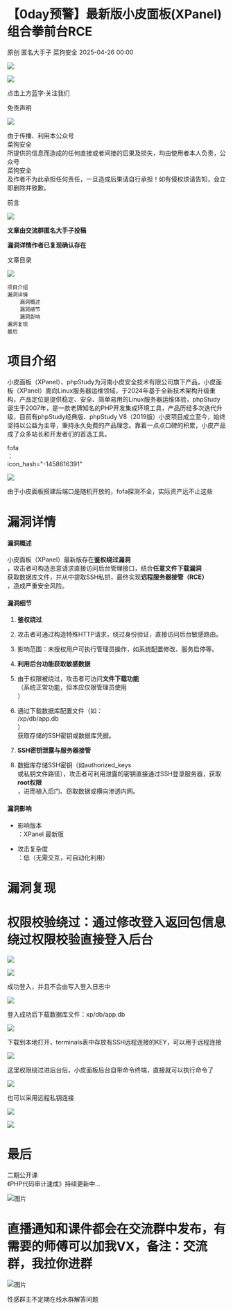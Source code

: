 #  【0day预警】最新版小皮面板(XPanel)组合拳前台RCE   
原创 匿名大手子  菜狗安全   2025-04-26 00:00  
  
![](https://mmbiz.qpic.cn/mmbiz_png/QtaE6uFmibPlzg5sZKIlTPHGFlkF53seUMNUsR3TKcn9VGDeJTwzichS2dI31pVDLibP6XhejxiakNbBahbqtchM5A/640?wx_fmt=png&from=appmsg "")  
  
![](https://mmbiz.qpic.cn/mmbiz_gif/QtaE6uFmibPlzg5sZKIlTPHGFlkF53seUgwlRhqQibojuE58lklgLm1hpT7yT88speo9QwTL6dlaFNdP9TvsdL9Q/640?wx_fmt=gif&from=appmsg "")  
  
点击上方蓝字·关注我们  
  
  
免责声明  
  
  
![](https://mmbiz.qpic.cn/mmbiz_gif/QtaE6uFmibPlzg5sZKIlTPHGFlkF53seUZHdTe6rSPrTwIbY4nGDic3ick7JK8o2LnQqAYibZia3uZmzNvdMZiciaZMPw/640?wx_fmt=gif&from=appmsg "")  
  
  
由于传播、利用本公众号  
菜狗安全  
所提供的信息而造成的任何直接或者间接的后果及损失，均由使用者本人负责，公众号  
菜狗安全  
及作者不为此承担任何责任，一旦造成后果请自行承担！如有侵权烦请告知，会立即删除并致歉。  
  
前言  
  
![](https://mmbiz.qpic.cn/mmbiz_gif/QtaE6uFmibPlzg5sZKIlTPHGFlkF53seUZHdTe6rSPrTwIbY4nGDic3ick7JK8o2LnQqAYibZia3uZmzNvdMZiciaZMPw/640?wx_fmt=gif&from=appmsg "")  
  
  
**文章由交流群匿名大手子投稿**  
  
**漏洞详情作者已复现确认存在**  
  
文章目录  
  
![](https://mmbiz.qpic.cn/mmbiz_gif/QtaE6uFmibPlzg5sZKIlTPHGFlkF53seUZHdTe6rSPrTwIbY4nGDic3ick7JK8o2LnQqAYibZia3uZmzNvdMZiciaZMPw/640?wx_fmt=gif&from=appmsg "")  
  
  
```
项目介绍
漏洞详情
    漏洞概述
    漏洞细节
    漏洞影响
漏洞复现 
最后        
```  
  
# 项目介绍  
  
小皮面板（XPanel）、phpStudy为河南小皮安全技术有限公司旗下产品，小皮面板（XPanel）面向Linux服务器运维领域，于2024年基于全新技术架构升级重构，产品定位是提供稳定、安全、简单易用的Linux服务器运维体验，phpStudy诞生于2007年，是一款老牌知名的PHP开发集成环境工具，产品历经多次迭代升级，目前有phpStudy经典版、phpStudy V8（2019版）小皮项目成立至今，始终坚持以公益为主导，秉持永久免费的产品理念。靠着一点点口碑的积累，小皮产品成了众多站长和开发者们的首选工具。  
  
fofa  
：  
icon_hash="-1458616391"  
  
![](https://mmbiz.qpic.cn/mmbiz_png/QtaE6uFmibPlfsSibH2ia8ibAmG1CYSOvJmhhj0uycQIBkInI38XLkjR8U9DEMVsdVoHiblmk936a3ft9M4Ogf66iaqw/640?wx_fmt=png&from=appmsg "")  
  
由于小皮面板搭建后端口是随机开放的，fofa探测不全，实际资产远不止这些  
# 漏洞详情  
#### 漏洞概述  
  
小皮面板（XPanel）最新版存在**鉴权绕过漏洞**  
，攻击者可构造恶意请求直接访问后台管理接口，结合**任意文件下载漏洞**  
获取数据库文件，并从中提取SSH私钥，最终实现**远程服务器接管（RCE）**  
，造成严重安全风险。  
#### 漏洞细节  
1. **鉴权绕过**  
  
1. 攻击者可通过构造特殊HTTP请求，绕过身份验证，直接访问后台敏感路由。  
  
1. 影响范围：未授权用户可执行管理员操作，如系统配置修改、服务启停等。  
  
1. **利用后台功能获取敏感数据**  
1. 由于权限被绕过，攻击者可访问**文件下载功能**  
（系统正常功能，但本应仅限管理员使用  
）  
1. 通过下载数据库配置文件（如：  
/xp/db/app.db  
）  
获取存储的SSH密钥或数据库凭据。  
  
1. **SSH密钥泄露与服务器接管**  
  
1. 数据库存储SSH密钥（如authorized_keys  
或私钥文件路径），攻击者可利用泄露的密钥直接通过SSH登录服务器，获取**root权限**  
，进而植入后门、窃取数据或横向渗透内网。  
  
#### 漏洞影响  
- 影响版本  
：XPanel 最新版  
  
- 攻击复杂度  
：低（无需交互，可自动化利用）  
  
# 漏洞复现  
# 权限校验绕过：通过修改登入返回包信息绕过权限校验直接登入后台  
  
![](https://mmbiz.qpic.cn/mmbiz_png/QtaE6uFmibPlfsSibH2ia8ibAmG1CYSOvJmhQhnX6muSibVUPDaMiaGicric63v6To7W39w0nZotLu5uf2Rr8E88Zt7iaaQ/640?wx_fmt=png&from=appmsg "")  
  
![](https://mmbiz.qpic.cn/mmbiz_png/QtaE6uFmibPlfsSibH2ia8ibAmG1CYSOvJmh903yZMXMHHXcrINyDEDbsPCicTpZDkyPUQcveMp6iad4s8FOcKuQsCtw/640?wx_fmt=png&from=appmsg "")  
  
成功登入，并且不会由写入登入日志中  
  
![](https://mmbiz.qpic.cn/mmbiz_png/QtaE6uFmibPlfsSibH2ia8ibAmG1CYSOvJmhiahks30ibhcfRT6HTvXyAQUHAOuyuTTjAGqH2KkPcf4dduS91JoJCcNw/640?wx_fmt=png&from=appmsg "")  
  
登入成功后下载数据库文件：xp/db/app.db  
  
![](https://mmbiz.qpic.cn/mmbiz_png/QtaE6uFmibPlfsSibH2ia8ibAmG1CYSOvJmhJdxhT1CFFFBHkHbq78aXeLBs1RJJU4kWibDmWw1EONkFPXEhoNLGRwQ/640?wx_fmt=png&from=appmsg "")  
  
下载到本地打开，terminals表中存放有SSH远程连接的KEY，可以用于远程连接  
  
![](https://mmbiz.qpic.cn/mmbiz_png/QtaE6uFmibPlfsSibH2ia8ibAmG1CYSOvJmhZPZxdXJ3pkeTCJMsmV7iaRiaVKkuOic6Ssicx1wU0mxChCFvgKWvMstUVA/640?wx_fmt=png&from=appmsg "")  
  
这里权限绕过进后台后，小皮面板后台自带命令终端，直接就可以执行命令了  
  
![](https://mmbiz.qpic.cn/mmbiz_png/QtaE6uFmibPlfsSibH2ia8ibAmG1CYSOvJmhUCXZljMyPEjLqP2UQSKekL80SjBzvTxvsbjK8SER2s3qrB9MjEkaNg/640?wx_fmt=png&from=appmsg "")  
  
也可以采用远程私钥连接  
  
![](https://mmbiz.qpic.cn/mmbiz_png/QtaE6uFmibPlfsSibH2ia8ibAmG1CYSOvJmhuKwopxyOhr4RXnwDVQFqWGmNuoYC4J5mY8OXdQ3ibks20wPP0GVImRA/640?wx_fmt=png&from=appmsg "")  
  
![](https://mmbiz.qpic.cn/mmbiz_png/QtaE6uFmibPlfsSibH2ia8ibAmG1CYSOvJmhAYBlmxzv9YBqpXOZSjmxBUwnXRg52zYnNNAVu0ZfpFZZhuVicibLfNjg/640?wx_fmt=png&from=appmsg "")  
# 最后  
  
二期公开课  
《PHP代码审计速成》持续更新中...  
  
![图片](https://mmbiz.qpic.cn/mmbiz_png/QtaE6uFmibPkp2zicq3IJiajmo3kicxXOWwdFP3GjBSVIg2gNk5ONfHTNn4JHXribia3rhzrbRccXcMegoviaYBtZYIibA/640?wx_fmt=png&from=appmsg&tp=webp&wxfrom=5&wx_lazy=1 "")  
# 直播通知和课件都会在交流群中发布，有需要的师傅可以加我VX，备注：交流群，我拉你进群  
  
![图片](https://mmbiz.qpic.cn/mmbiz_jpg/QtaE6uFmibPmic8RYXMickJZbXfFDicmYbdzTb4XdVfibZH9IicN9uAezcmaqbHLP929dS7AfmybpqpczicmicZzNM42AQ/640?wx_fmt=jpeg&from=appmsg&wxfrom=5&wx_lazy=1&wx_co=1&tp=webp "")  
  
性感群主不定期在线水群解答问题  
  
  
